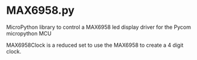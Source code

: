 # MAX6958.py
MicroPython library to control a MAX6958 led display driver for the Pycom micropython MCU

MAX6958Clock is a reduced set to use the MAX6958 to create a 4 digit clock.
